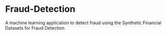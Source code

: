 # Fraud-Detection
A machine learning application to detect fraud using the Synthetic Financial Datasets for Fraud Detection
